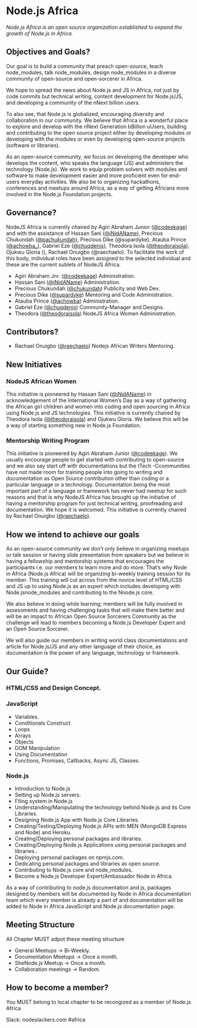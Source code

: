 # Node.js Africa

*Node.js Africa is an open source organization established to expand the growth of Node.js in Africa.*

## Objectives and Goals?
Our goal is to build a community that preach open-source, teach node_modules, talk node_modules, design node_modules in a diverse community of open-source and open-sorcerer in  Africa. 

We hope to spread the news about Node.js and JS in Africa, not just by code commits but technical writing, content development for Node.js/JS, and developing a community of the nNext billion users. 

To also see, that Node.js is globalized, encouraging diversity and collaboration in our community. We believe that Africa is a wonderful place to explore and develop with the nNext Generation bBillion uUsers, building and contributing to the open source project either by developing modules or developing with the modules or even by developing open-source projects (software or libraries).

As an open-source community, we focus on developing the developer who develops the content, who speaks the language (JS) and administers the technology (Node.js). We work to equip problem solvers with modules and software to make development easier and more proficient even for end-users everyday activities. We also be to organizing hackathons, conferences and meetups around Africa, as a way of getting Africans more involved in the Node.js Foundation projects.

## Governance?
NodeJS Africa is currently chaired by Agiri Abraham Junior ([@codeekage](https://twitter.com/codeekage)) and with the assistance of Hassan Sani ([@iNidAName](https://twitter.com/inidaname)), Precious Chukundah ([@pachukundah](https://twitter.com/pachukundah)), Precious Dike (@supardyke), Atauba Prince ([@achowba_](https://twitter.com/achowba_)), Gabriel Eze ([@chuqdenis](https://twitter.com/chuqdenis)), Theodora Isola ([@theodoraisola](https://twitter.com/theodoraisola)),  Ojukwu Gloria  (), Rachael Onuigbo (@raechaelo). To facilitate the work of this body, individual roles have been assigned to the selected individual and these are the current sublets of NodeJS Africa.

- Agiri Abraham Jnr. ([@codeekage](https://github.com/codeekage)) Administration.
- Hassan Sani ([@iNidAName](https://github.com/inidaname)) Administration.
- Precious Chukundah ([@chukundah](https://github.com/chukundah)) Publicity and Web Dev.
- Precious Dike ([@supardyke](https://github.com/supardyke)) Mentoring and Code Administration.
- Atauba Prince ([@achowba](https://github.com/achowba)) Administration.
- Gabriel Eze ([@chuqdenis](https://github.com/chuqdenis)) Community-Manager and Designs.
- Theodora ([@theodoraisola](https://github.com/theodoraisola)) NodeJS Africa Women Administration.

## Contributors?
- Rachael Onuigbo ([@raechaelo](https://github.com/raechaelo)) Nodejs African Writers Mentoring.


## New Initiatives

### NodeJS African Women
This initiative is pioneered by Hassan Sani ([@iNidAName](https://github.com/inidaname)) in acknowledgement of the International Women’s Day as a way of gathering the African girl children and women into coding and open sourcing in Africa using Node.js and JS technologies. This initiative is currently chaired by Theodora Isola ([@theodoraisola](https://github.com/theodoraisola)) and  Ojukwu Gloria. We believe this will be a way of  starting something new in Node.js Foundation.


### Mentorship Writing Program

This initiative is pioneered by Agiri Abraham Junior ([@codeekage](https://github.com/codeekage)). We usually encourage people to get started with contributing to open-source and we also say start off with   documentations but the tTech -Ccommunities have not made room for training people into going to writing and documentation as Open Source contribution other than coding or a particular language or a technology. Documentation being the most important part of a language or framework has never had meetup for such reasons and that is why NodeJS Africa has brought up the initiative of having a mentorship program for just technical writing, proofreading and documentation. We hope it is welcomed. This initiative is currently chaired by Rachael Onuigbo ([@raechaelo](https://github.com/raechaelo)).

## How we intend to achieve our goals

As an open-source community we don’t only believe in organizing meetups or talk session or having slide presentation from speakers but we believe in having a fellowship and mentorship systems that encourages the participants i.e. our members to learn more and do more. That’s why Node in Africa (Node.js Africa) will be organizing bi-weekly training session for its member. This training will cut across from the novice level of HTML/CSS and JS up to using Node.js as an expert which includes developing with Node.jsnode_modules and contributing to the Nnode.js core. 

We also believe in doing while learning; members will be fully involved in assessments and having challenging tasks that will make them better and will be an impact to African Open Source Sorcerers Community  as the challenge will lead to members becoming a Node.js Developer Expert and an Open Source Sorcerer. 

We will also guide our members in writing world class documentations and article for Node.js/JS and any other language of their choice, as documentation is the power of any language, technology or framework.

## Our Guide?
### HTML/CSS and Design Concept.
### JavaScript
- Variables.
- Conditionals Construct
- Loops
- Arrays
- Objects
- DOM Manipulation
- Using Documentation 
- Functions, Promises, Callbacks, Async JS, Classes.

### Node.js
- Introduction to Node.js
- Setting up Node.js servers.
- Filing system in Node.js
- Understanding/Manipulating the technology behind Node.js and its Core Libraries.
- Designing Node.js App with Node.js Core Libraries.
- Creating/Testing/Deploying Node.js APIs with MEN (MongoDB Express and Node) and Heroku.
- Creating/Deploying personal packages and libraries.
- Creating/Deploying Node.js Applications using personal packages and libraries..
- Deploying personal packages on npmjs.com.
- Dedicating personal packages and libraries as open source.
- Contributing to Node.js core and node_modules. 
- Become a Node.js Developer Expert/Ambassador Node in Africa.

As a way of contributing to node.js documentation and js, packages designed by members will be documented by Node in Africa documentation team which every member is already a part of and documentation will be added to Node in Africa JavaScript and Node.js documentation page.


## Meeting Structure

All Chapter MUST adpot these meeting structure
- General Meetups → Bi-Weekly.
- Documentation Meetups → Once a month.
- SheNode.js Meetup → Once a month.
- Collaboration meetings → Random.

## How to become a member?
You MUST belong to local chapter to be recongized as a member of Node.js Africa

Slack: nodeslackers.com #africa
